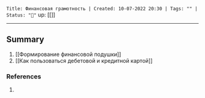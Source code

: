 
`Title: Финансовая грамотность | Created: 10-07-2022 20:30 | Tags: "" | Status: "🌱"`
up: [[]]
__________
## Summary
1. [[Формирование финансовой подушки]]
2. [[Как пользоваться дебетовой и кредитной картой]] 

### References
1. 